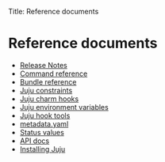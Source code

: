 Title: Reference documents

# Reference documents

 - [Release Notes][release-notes]
 - [Command reference][commands]
 - [Bundle reference][reference-bundle]
 - [Juju constraints][reference-constraints]
 - [Juju charm hooks][reference-charm-hooks]
 - [Juju environment variables][reference-environment-variables]
 - [Juju hook tools][reference-hook-tools]
 - [metadata.yaml][authors-charm-metadata]
 - [Status values][status-values]
 - [API docs][api-docs]
 - [Installing Juju][reference-install]


<!-- LINKS -->

[release-notes]: ./reference-release-notes.md
[commands]: ./commands.md
[reference-bundle]: ./reference-bundle.md
[reference-constraints]: ./reference-constraints.md
[reference-charm-hooks]: ./reference-charm-hooks.md
[reference-environment-variables]: ./reference-environment-variables.md
[reference-hook-tools]: ./reference-hook-tools.md
[reference-install]: ./reference-install.md
[authors-charm-metadata]: ./authors-charm-metadata.md
[api-docs]: http://godoc.org/github.com/juju/juju/api
[status-values]: ./reference-status.md
